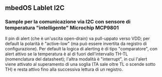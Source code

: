 ## mbedOS Lablet I2C

### Sample per la comunicazione via I2C con sensore di temperatura "intelligente" Microchip MCP9801

Il pin di alert (che è un'uscita open-drain) va pull-uppato verso VDD; per default la polarità è "active-low" (ma può essere invertita da registro di configurazione). Per default la logica di alerting è di tipo "comparatore", con alert attivo se la temperatura è al di fuori dell'intervallo TH-TL (nomenclatura del datasheet); l'altra modalità è "interrupt", in cui l'alert viene attivato al superamento di una soglia (TA sale oltre TL o scende sotto TH) e resta attivo fino alla successiva lettura di un registro.  